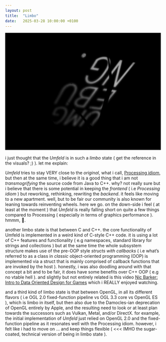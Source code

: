 ```yaml
---
layout: post
title:  "Limbo"
date:   2025-03-28 10:00:00 +0100
---
```


![2025-03-28-Limbo.png](/assets/2025-03-28-Limbo.png)

i just thought that the *Umfeld* is in such a *limbo* state ( get the reference in the visuals? ;) ). let me explain:

*Umfeld* tries to stay VERY close to the *original*, what i call, [Processing idiom](https://processing.org/reference), but then at the same time, i believe it is a good thing that i am not *transmogrifying* the source code from Java to C++. why? not really sure but i believe that there is some potential in keeping the *frontend* ( i.e *Processing idiom* ) but reworking, rethinking, rewriting the *backend*. it feels like moving to a new apartment. well, but to be fair our community is also known for leaning towards reinventing wheels. here we go. on the down-side i feel ( at least at the moment ) that *Umfeld* is really falling short on quite a few things compared to Processing ( especially in terms of graphics performance ). hmmm, 🤔.

another limbo state is that between C and C++. the core functionality of Umfeld is implemented in a weird kind of C-style C++ code. it is using a lot of C++ features and functionality ( e.g namespaces, standard library for strings and collections ) but at the same time the whole subsystem structure makes use of the pre-OOP style *structs with callbacks* ( i.e what’s referred to as a class in *classic* object-oriented programming (OOP) is implemented via a struct that is mainly comprised of callback functions that are invoked by the host ). honestly, i was also doodling around with that concept a bit and to be fair, it does have some benefits over C++ OOP ( e.g no vtable hell ). and slightly but not entirely related is this video [Nic Barker: Intro to Data Oriented Design for Games](https://www.youtube.com/watch?v=WwkuAqObplU) which i REALLY enjoyed watching.

and a third kind of limbo state is that between OpenGL, in all its different flavors ( i.e OGL 2.0 fixed-function pipeline vs OGL 3.3 core vs OpenGL ES ), which is limbo in itself, but then also due to the Damocles-ian deprecation of OpenGL entirely by Apple, and the resulting need to look or at least plan towards the successors such as Vulkan, Metal, and/or DirectX. for example, the initial implementation of *Umfeld* just relied on OpenGL 2.0 and the fixed-function pipeline as it resonates well with the Processing idiom. however, i felt like i had to move on … and keep things flexible ( <<< IMHO the sugar-coated, technical version of being in limbo state ).
